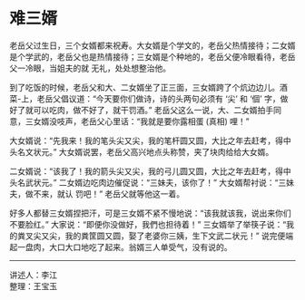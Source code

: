 # 难三婿

老岳父过生日，三个女婿都来祝寿。大女婿是个学文的，老岳父热情接待；二女婿是个学武的，老岳父也是热情接待；三女婿是个种地的，老岳父便冷眼看待，老岳父一冷眼，当姐夫的就
无礼，处处想整治他。

到了吃饭的时候，老岳父和大、二女婿坐了正三面，三女婿跨了个炕边边儿。酒菜-上，老岳父倡议道：“今天要你们做诗，诗的头两句必须有 ‘尖’ 和 ‘個’ 字，做好了就可以吃肉，做不好了，就干罚酒。” 老岳父这么一说，大、二女婿拍手同意，三女婿没吱声，老岳父心里话：“我就是要你露相蛋 (真相) 哩！”

大女婿说：“先我来！我的笔头尖又尖，我的笔杆圆又圆，大比之年去赶考，得中头名文状元。” 大女婿说罢，老岳父高兴地点头称赞，夹了块肉给给大女婿。

二女婿说：“该我了！我的箭头尖又尖，我的弓儿圆又圆，大比之年去赶考，得中头名武状元。” 二女婿边吃肉边催促说：“三妹夫，该你了！” 大女婿帮衬说：“三妹夫，做不来，就认
罚吧！” 老岳父就等他这一着。

好多人都替三女婿捏把汗，可是三女婿不紧不慢地说：“该我就该我，说出来你们不要脸红。” 大家说：“即便你没做好，我們也担待着！” 三女婿举了举筷子说：“我的粪叉尖又尖，我的粪筐圆又圆，娶了老婆你三姨，生下文武二状元！” 说完便端起一盘肉，大口大口地吃了起来。翁婿三人单受气，没有说的。

---

讲述人：李江  
整理：王宝玉